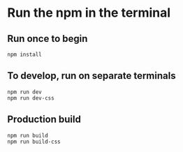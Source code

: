 # Run the npm in the terminal

## Run once to begin

    npm install

## To develop, run on separate terminals

    npm run dev
    npm run dev-css

## Production build

    npm run build
    npm run build-css

